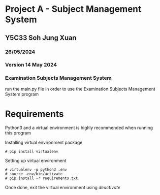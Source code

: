 # Project A - Subject Management System
## Y5C33 Soh Jung Xuan
### 26/05/2024
### Version 14 May 2024
### Examination Subjects Management System

run the main.py file in order to use the Examination Subjects Management System program


# Requirements

Python3 and a virtual environment is highly recommended when running this program

Installing virtual environment package
```
# pip install virtualenv
```

Setting up virtual environment


```
# virtualenv -p python3 .env
# source .env/bin/activate
# pip install -r requirements.txt
```

Once done, exit the virtual environment using *deactivate*

